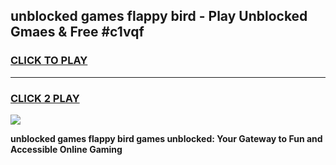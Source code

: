 
## unblocked games flappy bird - Play Unblocked Gmaes & Free #c1vqf
<h3>
<a href="https://news.freeplayer.one?title=unblocked_games_flappy_bird&ref=26F">CLICK TO PLAY</a></h3>
<hr>

<h3>
<a href="https://news.freeplayer.one?title=unblocked_games_flappy_bird&ref=26F">CLICK 2 PLAY</a>
  
</h3>

<a href="https://news.freeplayer.one?title=unblocked_games_flappy_bird&ref=26F/"><img src="https://clearcache.store/games.png"></a>


**unblocked games flappy bird games unblocked: Your Gateway to Fun and Accessible Online Gaming**
